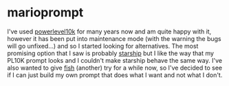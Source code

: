 # marioprompt

I've used [powerlevel10k](https://github.com/romkatv/powerlevel10k) for many
years now and am quite happy with it, however it has been put into maintenance
mode (with the warning the bugs will go unfixed...) and so I started looking
for alternatives. The most promising option that I saw is probably 
[starship](https://starship.rs) but I like the way that my PL10K prompt looks
and I couldn't make starship behave the same way. I've also wanted to give
[fish](https://fishshell.com) (another) try for a while now, so I've decided
to see if I can just build my own prompt that does what I want and not what I
don't.
